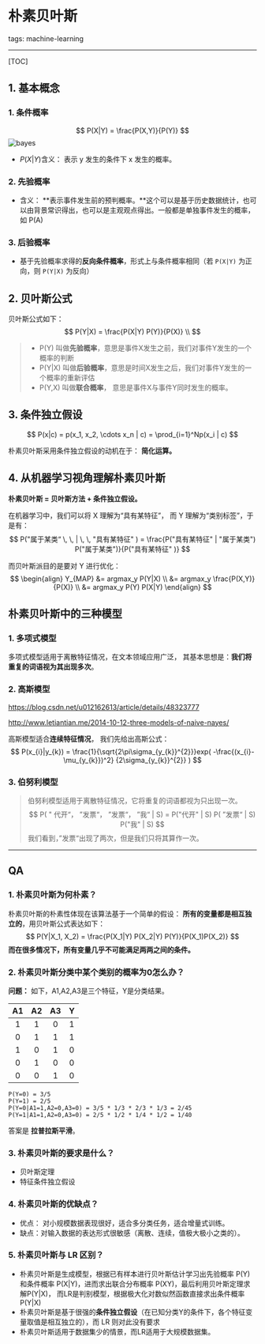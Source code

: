 # 朴素贝叶斯
tags: machine-learning

---

[TOC]

## 1. 基本概念

### 1. 条件概率

$$
P(X|Y) =  \frac{P(X,Y)}{P(Y)}
$$
![bayes](../../img/贝叶斯/bayes.png)

- $P(X|Y)$含义： 表示 y 发生的条件下 x 发生的概率。

### 2. 先验概率

- 含义： **表示事件发生前的预判概率。**这个可以是基于历史数据统计，也可以由背景常识得出，也可以是主观观点得出。一般都是单独事件发生的概率，如 P(A)

### 3. 后验概率

- 基于先验概率求得的**反向条件概率**，形式上与条件概率相同（若 `P(X|Y)` 为正向，则 `P(Y|X)` 为反向）

## 2. 贝叶斯公式

贝叶斯公式如下：
$$
P(Y|X) = \frac{P(X|Y) P(Y)}{P(X)}  \\
$$
> - P(Y) 叫做**先验概率**，意思是事件X发生之前，我们对事件Y发生的一个概率的判断
> - P(Y|X) 叫做**后验概率**，意思是时间X发生之后，我们对事件Y发生的一个概率的重新评估
> - P(Y,X) 叫做**联合概率**， 意思是事件X与事件Y同时发生的概率。

## 3. 条件独立假设

$$
P(x|c) = p(x_1, x_2,  \cdots x_n | c) = \prod_{i=1}^Np(x_i | c)
$$

朴素贝叶斯采用条件独立假设的动机在于： **简化运算。**

## 4. 从机器学习视角理解朴素贝叶斯

**朴素贝叶斯 = 贝叶斯方法 + 条件独立假设。**

在机器学习中，我们可以将 X 理解为“具有某特征”， 而 Y 理解为“类别标签”，于是有：
$$
P("属于某类“ \, \, | \, \, "具有某特征" ) = \frac{P("具有某特征" | "属于某类") P("属于某类")}{P("具有某特征" )}
$$

而贝叶斯派目的是要对 Y 进行优化：
$$
\begin{align}
Y_{MAP} &= argmax_y P(Y|X)  \\
&= argmax_y \frac{P(X,Y)}{P(X)} \\
&= argmax_y P(Y) P(X|Y)
\end{align}
$$

## 朴素贝叶斯中的三种模型

### 1.  多项式模型

多项式模型适用于离散特征情况，在文本领域应用广泛， 其基本思想是：**我们将重复的词语视为其出现多次**。

### 2. 高斯模型

https://blog.csdn.net/u012162613/article/details/48323777

http://www.letiantian.me/2014-10-12-three-models-of-naive-nayes/

高斯模型适合**连续特征情况**， 我们先给出高斯公式：
$$
P(x_{i}|y_{k}) = \frac{1}{\sqrt{2\pi\sigma_{y_{k}}^{2}}}exp( -\frac{(x_{i}-\mu_{y_{k}})^2}  {2\sigma_{y_{k}}^{2}}   )
$$


### 3. 伯努利模型

> 伯努利模型适用于离散特征情况，它将重复的词语都视为只出现一次。
> $$
> P( " 代开“， ”发票“， ”发票“， ”我“ | S) = P("代开" | S)   P( ”发票“ | S) P("我" | S)
> $$
> 我们看到，”发票“出现了两次，但是我们只将其算作一次。

---

## QA

### 1. 朴素贝叶斯为何朴素？

朴素贝叶斯的朴素性体现在该算法基于一个简单的假设： **所有的变量都是相互独立的**，用贝叶斯公式表达如下：
$$
P(Y|X_1, X_2) = \frac{P(X_1|Y) P(X_2|Y) P(Y)}{P(X_1)P(X_2)}
$$
**而在很多情况下，所有变量几乎不可能满足两两之间的条件。**

### 2. 朴素贝叶斯分类中某个类别的概率为0怎么办？

**问题：** 如下，A1,A2,A3是三个特征，Y是分类结果。

|  A1  |  A2  |  A3  |  Y   |
| :--: | :--: | :--: | :--: |
|  1   |  1   |  0   |  1   |
|  0   |  1   |  1   |  1   |
|  1   |  0   |  1   |  0   |
|  0   |  1   |  0   |  0   |
|  0   |  0   |  1   |  0   |

```
P(Y=0) = 3/5
P(Y=1) = 2/5
P(Y=0|A1=1,A2=0,A3=0) = 3/5 * 1/3 * 2/3 * 1/3 = 2/45
P(Y=1|A1=1,A2=0,A3=0) = 2/5 * 1/2 * 1/4 * 1/2 = 1/40
```

答案是 **拉普拉斯平滑**。

### 3. 朴素贝叶斯的要求是什么？

- 贝叶斯定理
- 特征条件独立假设

### 4. 朴素贝叶斯的优缺点？

- 优点： 对小规模数据表现很好，适合多分类任务，适合增量式训练。
- 缺点：对输入数据的表达形式很敏感（离散、连续，值极大极小之类的）。

### 5. 朴素贝叶斯与 LR 区别？

-  朴素贝叶斯是生成模型，根据已有样本进行贝叶斯估计学习出先验概率 P(Y) 和条件概率 P(X|Y)，进而求出联合分布概率 P(XY)，最后利用贝叶斯定理求解P(Y|X)， 而LR是判别模型，根据极大化对数似然函数直接求出条件概率 P(Y|X)
-  朴素贝叶斯是基于很强的**条件独立假设**（在已知分类Y的条件下，各个特征变量取值是相互独立的），而 LR 则对此没有要求
-  朴素贝叶斯适用于数据集少的情景，而LR适用于大规模数据集。



